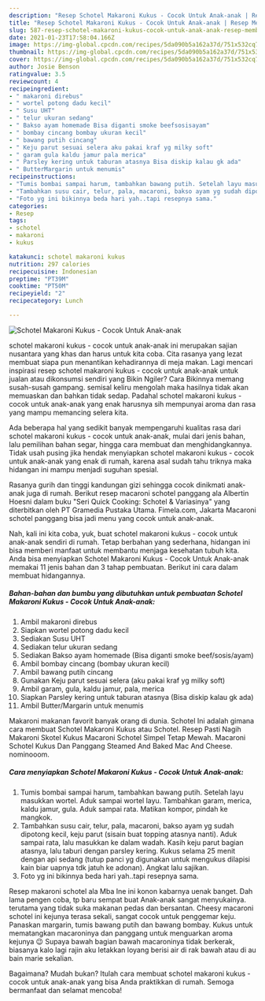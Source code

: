 ```yaml
---
description: "Resep Schotel Makaroni Kukus - Cocok Untuk Anak-anak | Resep Membuat Schotel Makaroni Kukus - Cocok Untuk Anak-anak Yang Bikin Ngiler"
title: "Resep Schotel Makaroni Kukus - Cocok Untuk Anak-anak | Resep Membuat Schotel Makaroni Kukus - Cocok Untuk Anak-anak Yang Bikin Ngiler"
slug: 587-resep-schotel-makaroni-kukus-cocok-untuk-anak-anak-resep-membuat-schotel-makaroni-kukus-cocok-untuk-anak-anak-yang-bikin-ngiler
date: 2021-01-23T17:58:04.166Z
image: https://img-global.cpcdn.com/recipes/5da090b5a162a37d/751x532cq70/schotel-makaroni-kukus-cocok-untuk-anak-anak-foto-resep-utama.jpg
thumbnail: https://img-global.cpcdn.com/recipes/5da090b5a162a37d/751x532cq70/schotel-makaroni-kukus-cocok-untuk-anak-anak-foto-resep-utama.jpg
cover: https://img-global.cpcdn.com/recipes/5da090b5a162a37d/751x532cq70/schotel-makaroni-kukus-cocok-untuk-anak-anak-foto-resep-utama.jpg
author: Josie Benson
ratingvalue: 3.5
reviewcount: 4
recipeingredient:
- " makaroni direbus"
- " wortel potong dadu kecil"
- " Susu UHT"
- " telur ukuran sedang"
- " Bakso ayam homemade Bisa diganti smoke beefsosisayam"
- " bombay cincang bombay ukuran kecil"
- " bawang putih cincang"
- " Keju parut sesuai selera aku pakai kraf yg milky soft"
- " garam gula kaldu jamur pala merica"
- " Parsley kering untuk taburan atasnya Bisa diskip kalau gk ada"
- " ButterMargarin untuk menumis"
recipeinstructions:
- "Tumis bombai sampai harum, tambahkan bawang putih. Setelah layu masukkan wortel. Aduk sampai wortel layu. Tambahkan garam, merica, kaldu jamur, gula. Aduk sampai rata. Matikan kompor, pindah ke mangkok."
- "Tambahkan susu cair, telur, pala, macaroni, bakso ayam yg sudah dipotong kecil, keju parut (sisain buat topping atasnya nanti). Aduk sampai rata, lalu masukkan ke dalam wadah. Kasih keju parut bagian atasnya, lalu taburi dengan parsley kering. Kukus selama 25 menit dengan api sedang (tutup panci yg digunakan untuk mengukus dilapisi kain biar uapnya tdk jatuh ke adonan). Angkat lalu sajikan."
- "Foto yg ini bikinnya beda hari yah..tapi resepnya sama."
categories:
- Resep
tags:
- schotel
- makaroni
- kukus

katakunci: schotel makaroni kukus 
nutrition: 297 calories
recipecuisine: Indonesian
preptime: "PT39M"
cooktime: "PT50M"
recipeyield: "2"
recipecategory: Lunch

---
```



![Schotel Makaroni Kukus - Cocok Untuk Anak-anak](https://img-global.cpcdn.com/recipes/5da090b5a162a37d/751x532cq70/schotel-makaroni-kukus-cocok-untuk-anak-anak-foto-resep-utama.jpg)


schotel makaroni kukus - cocok untuk anak-anak ini merupakan sajian nusantara yang khas dan harus untuk kita coba. Cita rasanya yang lezat membuat siapa pun menantikan kehadirannya di meja makan.
Lagi mencari inspirasi resep schotel makaroni kukus - cocok untuk anak-anak untuk jualan atau dikonsumsi sendiri yang Bikin Ngiler? Cara Bikinnya memang susah-susah gampang. semisal keliru mengolah maka hasilnya tidak akan memuaskan dan bahkan tidak sedap. Padahal schotel makaroni kukus - cocok untuk anak-anak yang enak harusnya sih mempunyai aroma dan rasa yang mampu memancing selera kita.

Ada beberapa hal yang sedikit banyak mempengaruhi kualitas rasa dari schotel makaroni kukus - cocok untuk anak-anak, mulai dari jenis bahan, lalu pemilihan bahan segar, hingga cara membuat dan menghidangkannya. Tidak usah pusing jika hendak menyiapkan schotel makaroni kukus - cocok untuk anak-anak yang enak di rumah, karena asal sudah tahu triknya maka hidangan ini mampu menjadi suguhan spesial.

Rasanya gurih dan tinggi kandungan gizi sehingga cocok dinikmati anak-anak juga di rumah. Berikut resep macaroni schotel panggang ala Albertin Hoesni dalam buku &#34;Seri Quick Cooking: Schotel &amp; Variasinya&#34; yang diterbitkan oleh PT Gramedia Pustaka Utama. Fimela.com, Jakarta Macaroni schotel panggang bisa jadi menu yang cocok untuk anak-anak.


Nah, kali ini kita coba, yuk, buat schotel makaroni kukus - cocok untuk anak-anak sendiri di rumah. Tetap berbahan yang sederhana, hidangan ini bisa memberi manfaat untuk membantu menjaga kesehatan tubuh kita. Anda bisa menyiapkan Schotel Makaroni Kukus - Cocok Untuk Anak-anak memakai 11 jenis bahan dan 3 tahap pembuatan. Berikut ini cara dalam membuat hidangannya.

<!--inarticleads1-->

##### Bahan-bahan dan bumbu yang dibutuhkan untuk pembuatan Schotel Makaroni Kukus - Cocok Untuk Anak-anak:

1. Ambil  makaroni direbus
1. Siapkan  wortel potong dadu kecil
1. Sediakan  Susu UHT
1. Sediakan  telur ukuran sedang
1. Sediakan  Bakso ayam homemade (Bisa diganti smoke beef/sosis/ayam)
1. Ambil  bombay cincang (bombay ukuran kecil)
1. Ambil  bawang putih cincang
1. Gunakan  Keju parut sesuai selera (aku pakai kraf yg milky soft)
1. Ambil  garam, gula, kaldu jamur, pala, merica
1. Siapkan  Parsley kering untuk taburan atasnya (Bisa diskip kalau gk ada)
1. Ambil  Butter/Margarin untuk menumis


Makaroni makanan favorit banyak orang di dunia. Schotel Ini adalah gimana cara membuat Schotel Makaroni Kukus atau Schotel. Resep Pasti Nagih Makaroni Skotel Kukus Macaroni Schotel Simpel Tetap Mewah. Macaroni Schotel Kukus Dan Panggang Steamed And Baked Mac And Cheese. nominooom. 

<!--inarticleads2-->

##### Cara menyiapkan Schotel Makaroni Kukus - Cocok Untuk Anak-anak:

1. Tumis bombai sampai harum, tambahkan bawang putih. Setelah layu masukkan wortel. Aduk sampai wortel layu. Tambahkan garam, merica, kaldu jamur, gula. Aduk sampai rata. Matikan kompor, pindah ke mangkok.
1. Tambahkan susu cair, telur, pala, macaroni, bakso ayam yg sudah dipotong kecil, keju parut (sisain buat topping atasnya nanti). Aduk sampai rata, lalu masukkan ke dalam wadah. Kasih keju parut bagian atasnya, lalu taburi dengan parsley kering. Kukus selama 25 menit dengan api sedang (tutup panci yg digunakan untuk mengukus dilapisi kain biar uapnya tdk jatuh ke adonan). Angkat lalu sajikan.
1. Foto yg ini bikinnya beda hari yah..tapi resepnya sama.


Resep makaroni schotel ala Mba Ine ini konon kabarnya uenak banget. Dah lama pengen coba, tp baru sempat buat Anak-anak sangat menyukainya. terutama yang tidak suka makanan pedas dan bersantan. Cheesy macaroni schotel ini kejunya terasa sekali, sangat cocok untuk penggemar keju. Panaskan margarin, tumis bawang putih dan bawang bombay. Kukus untuk mematangkan macaroninya dan panggang untuk menguarkan aroma kejunya 😉 Supaya bawah bagian bawah macaroninya tidak berkerak, biasanya kalo lagi rajin aku letakkan loyang berisi air di rak bawah atau di au bain marie sekalian. 

Bagaimana? Mudah bukan? Itulah cara membuat schotel makaroni kukus - cocok untuk anak-anak yang bisa Anda praktikkan di rumah. Semoga bermanfaat dan selamat mencoba!

